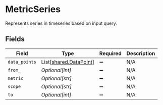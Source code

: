 # MetricSeries

Represents series in timeseries based on input query.


## Fields

| Field                                                      | Type                                                       | Required                                                   | Description                                                |
| ---------------------------------------------------------- | ---------------------------------------------------------- | ---------------------------------------------------------- | ---------------------------------------------------------- |
| `data_points`                                              | List[[shared.DataPoint](../../models/shared/datapoint.md)] | :heavy_minus_sign:                                         | N/A                                                        |
| `from_`                                                    | *Optional[int]*                                            | :heavy_minus_sign:                                         | N/A                                                        |
| `metric`                                                   | *Optional[str]*                                            | :heavy_minus_sign:                                         | N/A                                                        |
| `scope`                                                    | *Optional[str]*                                            | :heavy_minus_sign:                                         | N/A                                                        |
| `to`                                                       | *Optional[int]*                                            | :heavy_minus_sign:                                         | N/A                                                        |